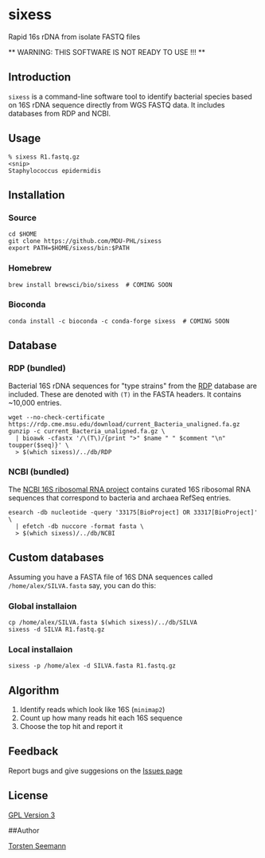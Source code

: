# sixess
Rapid 16s rDNA from isolate FASTQ files

** WARNING: THIS SOFTWARE IS NOT READY TO USE !!! **

## Introduction

`sixess` is a command-line software tool to identify 
bacterial species based on 16S rDNA sequence directly
from WGS FASTQ data. It includes databases from RDP and NCBI.

## Usage

```
% sixess R1.fastq.gz
<snip>
Staphylococcus epidermidis
```

## Installation

### Source
```
cd $HOME
git clone https://github.com/MDU-PHL/sixess
export PATH=$HOME/sixess/bin:$PATH
```
### Homebrew
```
brew install brewsci/bio/sixess  # COMING SOON
```
### Bioconda
```
conda install -c bioconda -c conda-forge sixess  # COMING SOON
```

## Database

### RDP (bundled)

Bacterial 16S rDNA sequences for "type strains" 
from the [RDP](https://rdp.cme.msu.edu/) database
are included. These are denoted with `(T)` in the
FASTA headers. It contains ~10,000 entries.

```
wget --no-check-certificate https://rdp.cme.msu.edu/download/current_Bacteria_unaligned.fa.gz
gunzip -c current_Bacteria_unaligned.fa.gz \
  | bioawk -cfastx '/\(T\)/{print ">" $name " " $comment "\n" toupper($seq)}' \
  > $(which sixess)/../db/RDP
```

### NCBI (bundled)

The [NCBI 16S ribosomal RNA project](https://www.ncbi.nlm.nih.gov/refseq/targetedloci/)
contains curated 16S ribosomal RNA sequences
that correspond to bacteria and archaea RefSeq entries.

```
esearch -db nucleotide -query '33175[BioProject] OR 33317[BioProject]' \
  | efetch -db nuccore -format fasta \
  > $(which sixess)/../db/NCBI
```

## Custom databases

Assuming you have a FASTA file of 16S DNA sequences
called `/home/alex/SILVA.fasta` say, you can do this:

### Global installaion

```
cp /home/alex/SILVA.fasta $(which sixess)/../db/SILVA
sixess -d SILVA R1.fastq.gz
```

### Local installaion

```
sixess -p /home/alex -d SILVA.fasta R1.fastq.gz
```

## Algorithm

1. Identify reads which look like 16S (`minimap2`)
2. Count up how many reads hit each 16S sequence
3. Choose the top hit and report it

## Feedback

Report bugs and give suggesions on the
[Issues page](https://github.com/tseemann/sixess/issues)

## License

[GPL Version 3](https://raw.githubusercontent.com/tseemann/sixess/master/LICENSE)

##Author

[Torsten Seemann](http://tseemann.github.io)
